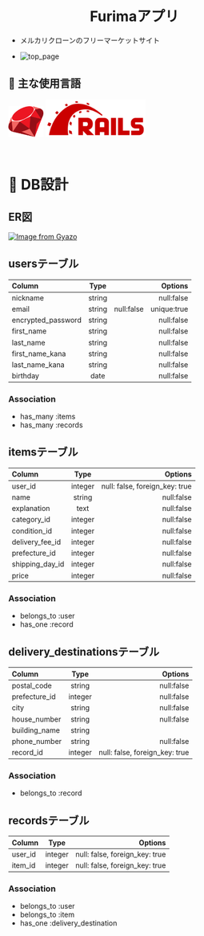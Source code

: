 
<h1 align="center"> Furimaアプリ</h1>

- メルカリクローンのフリーマーケットサイト

- ![top_page](https://gyazo.com/a4db61709d44f73746dba48bafe0b8cf/raw)


## :paperclip: 主な使用言語
<a><img src="images/../app/assets/images/ruby.png" width="70px;" /></a> <!-- rubyのロゴ -->
<a><img src="images/../app/assets/images/rails.png" width="200px;" /></a> <!-- railsロゴ -->

<br>

# :page_facing_up: DB設計

## ER図
[![Image from Gyazo](https://i.gyazo.com/6fab291bc9deb37fda9975858c73f813.png)](https://gyazo.com/6fab291bc9deb37fda9975858c73f813)

## usersテーブル

| Column | Type | Options |
| :--- | :---: | ---: |
| nickname | string | null:false |
| email | string | null:false　unique:true |
| encrypted_password | string | null:false |
| first_name | string | null:false |
| last_name | string | null:false |
| first_name_kana | string | null:false |
| last_name_kana | string | null:false |
| birthday | date| null:false |

### Association
 - has_many :items
 - has_many :records
   



## itemsテーブル

| Column | Type | Options |
| :--- | :---: | ---: |
| user_id | integer | null: false, foreign_key: true |
| name | string | null:false |
| explanation | text | null:false |
| category_id | integer | null:false |
| condition_id | integer | null:false |
| delivery_fee_id | integer | null:false |
| prefecture_id | integer | null:false |
| shipping_day_id | integer | null:false |
| price | integer | null:false |

 ### Association
 - belongs_to :user
 - has_one :record



## delivery_destinationsテーブル

| Column | Type | Options |
| :--- | :---: | ---: |
| postal_code | string | null:false |
| prefecture_id | integer | null:false |
| city | string | null:false |
| house_number | string | null:false |
| building_name | string |  |
| phone_number | string | null:false |
| record_id | integer | null: false, foreign_key: true |
 ### Association
- belongs_to :record
     




## recordsテーブル

| Column | Type | Options |
| :--- | :---: | ---: |
| user_id | integer |  null: false, foreign_key: true |
| item_id | integer |  null: false, foreign_key: true |

### Association
- belongs_to :user
- belongs_to :item
- has_one :delivery_destination
